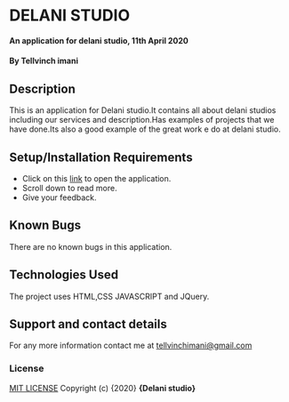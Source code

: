 # DELANI STUDIO
#### An application for delani studio, 11th April 2020
#### By **Tellvinch imani**
## Description
This is an application for Delani studio.It contains all about delani studios including our services and description.Has examples of projects that we have done.Its also  a good example of the great work e do at delani studio.
## Setup/Installation Requirements
* Click  on this [link]() to open the application.
* Scroll down to read more.
* Give your feedback.

## Known Bugs
There are no known bugs in this application.
## Technologies Used
The project uses HTML,CSS JAVASCRIPT and JQuery.
## Support and contact details
For any more information contact me at tellvinchimani@gmail.com
### License
 <a href="Licence.md">MIT LICENSE</a>
Copyright (c) {2020} **{Delani studio}**